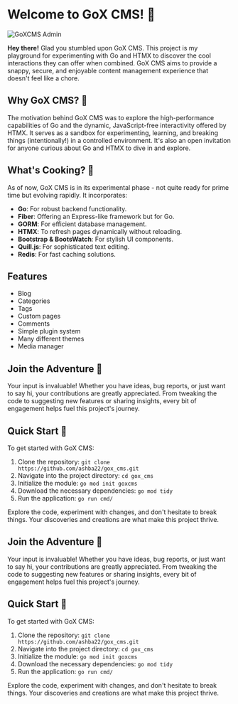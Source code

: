 # Welcome to GoX CMS! 🎉

![GoXCMS Admin](https://images2.imgbox.com/f9/ed/D2KwvHMK_o.png)


**Hey there!** Glad you stumbled upon GoX CMS. This project is my playground for experimenting with Go and HTMX to discover the cool interactions they can offer when combined. GoX CMS aims to provide a snappy, secure, and enjoyable content management experience that doesn't feel like a chore.

## Why GoX CMS? 🤔

The motivation behind GoX CMS was to explore the high-performance capabilities of Go and the dynamic, JavaScript-free interactivity offered by HTMX. It serves as a sandbox for experimenting, learning, and breaking things (intentionally!) in a controlled environment. It's also an open invitation for anyone curious about Go and HTMX to dive in and explore.

## What's Cooking? 🍳

As of now, GoX CMS is in its experimental phase - not quite ready for prime time but evolving rapidly. It incorporates:

- **Go**: For robust backend functionality.
- **Fiber**: Offering an Express-like framework but for Go.
- **GORM**: For efficient database management.
- **HTMX**: To refresh pages dynamically without reloading.
- **Bootstrap & BootsWatch**: For stylish UI components.
- **Quill.js**: For sophisticated text editing.
- **Redis**: For fast caching solutions.

## Features

- Blog
- Categories
- Tags
- Custom pages
- Comments
- Simple plugin system
- Many different themes
- Media manager



## Join the Adventure 🚀

Your input is invaluable! Whether you have ideas, bug reports, or just want to say hi, your contributions are greatly appreciated. From tweaking the code to suggesting new features or sharing insights, every bit of engagement helps fuel this project's journey.

## Quick Start 🏁

To get started with GoX CMS:

1. Clone the repository: `git clone https://github.com/ashba22/gox_cms.git`
2. Navigate into the project directory: `cd gox_cms`
3. Initialize the module: `go mod init goxcms`
4. Download the necessary dependencies: `go mod tidy`
5. Run the application: `go run cmd/`

Explore the code, experiment with changes, and don't hesitate to break things. Your discoveries and creations are what make this project thrive.


## Join the Adventure 🚀

Your input is invaluable! Whether you have ideas, bug reports, or just want to say hi, your contributions are greatly appreciated. From tweaking the code to suggesting new features or sharing insights, every bit of engagement helps fuel this project's journey.

## Quick Start 🏁

To get started with GoX CMS:

1. Clone the repository: `git clone https://github.com/ashba22/gox_cms.git`
2. Navigate into the project directory: `cd gox_cms`
3. Initialize the module: `go mod init goxcms`
4. Download the necessary dependencies: `go mod tidy`
5. Run the application: `go run cmd/`

Explore the code, experiment with changes, and don't hesitate to break things. Your discoveries and creations are what make this project thrive.
